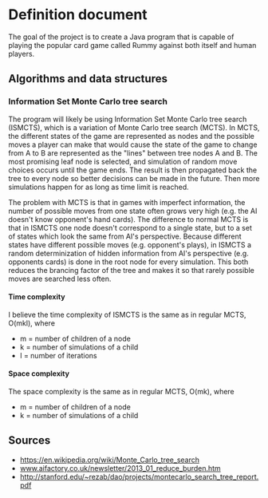 # Definition document

The goal of the project is to create a Java program that is capable of playing the popular card game called Rummy against both itself and human players.

## Algorithms and data structures

### Information Set Monte Carlo tree search
The program will likely be using Information Set Monte Carlo tree search (ISMCTS), which is a variation of Monte Carlo tree search (MCTS). In MCTS, the different states of the game are represented as nodes and the possible moves a player can make that would cause the state of the game to change from A to B are represented as the "lines" between tree nodes A and B. The most promising leaf node is selected, and simulation of random move choices occurs until the game ends. The result is then propagated back the tree to every node so better decisions can be made in the future. Then more simulations happen for as long as time limit is reached.

The problem with MCTS is that in games with imperfect information, the number of possible moves from one state often grows very high (e.g. the AI doesn't know opponent's hand cards). The difference to normal MCTS is that in ISMCTS one node doesn't correspond to a single state, but to a set of states which look the same from AI's perspective. Because different states have different possible moves (e.g. opponent's plays), in ISMCTS a random determinization of hidden information from AI's perspective (e.g. opponents cards) is done in the root node for every simulation. This both reduces the brancing factor of the tree and makes it so that rarely possible moves are searched less often.


#### Time complexity
I believe the time complexity of ISMCTS is the same as in regular MCTS, O(mkl), where
- m = number of children of a node
- k = number of simulations of a child
- l = number of iterations


#### Space complexity
The space complexity is the same as in regular MCTS, O(mk), where 
- m = number of children of a node
- k = number of simulations of a child


## Sources

- https://en.wikipedia.org/wiki/Monte_Carlo_tree_search
- www.aifactory.co.uk/newsletter/2013_01_reduce_burden.htm
- http://stanford.edu/~rezab/dao/projects/montecarlo_search_tree_report.pdf